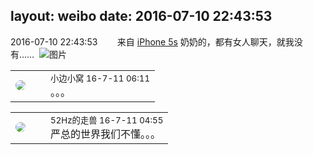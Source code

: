 layout: weibo
date: 2016-07-10 22:43:53
---
<meta name="referrer" content="no-referrer" />

2016-07-10 22:43:53  &nbsp;&nbsp;&nbsp;&nbsp;&nbsp;&nbsp; 来自 <a href="sinaweibo://customweibosource" rel="nofollow">iPhone 5s</a>
奶奶的，都有女人聊天，就我没有…… ​​​
![图片](https://ww4.sinaimg.cn/large/6d2a6003jw1f5p6z51r3fj20hs0dcq5v.jpg)

<table style="width: 100%;">
  <tr>
    <td style="width: 40px;"><img style="border-radius:50%" src="https://tvax1.sinaimg.cn/default/images/default_avatar_male_50.gif?KID=imgbed,tva&Expires=1624463444&ssig=3y1QyBZmu9"></td>
    <td colspan="2"><small>小边小窝 16-7-11 06:11</small><br/>。。。</td>
  </tr>
</table>

<table style="width: 100%;">
  <tr>
    <td style="width: 40px;"><img style="border-radius:50%" src="https://tva4.sinaimg.cn/crop.0.0.180.180.50/8beaf773jw1e8qgp5bmzyj2050050aa8.jpg?KID=imgbed,tva&Expires=1624463444&ssig=al6avQtNpn"></td>
    <td colspan="2"><small>52Hz的走兽 16-7-11 04:55</small><br/>严总的世界我们不懂。。。</td>
  </tr>
</table>
